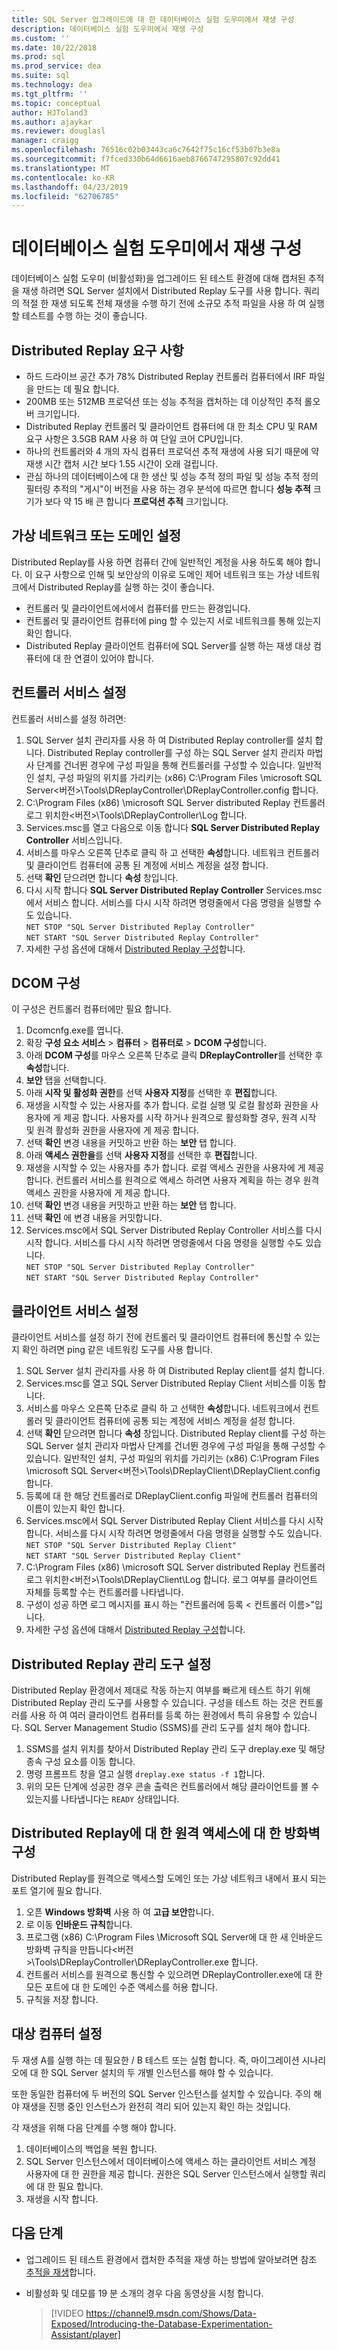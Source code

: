 ```yaml
---
title: SQL Server 업그레이드에 대 한 데이터베이스 실험 도우미에서 재생 구성
description: 데이터베이스 실험 도우미에서 재생 구성
ms.custom: ''
ms.date: 10/22/2018
ms.prod: sql
ms.prod_service: dea
ms.suite: sql
ms.technology: dea
ms.tgt_pltfrm: ''
ms.topic: conceptual
author: HJToland3
ms.author: ajaykar
ms.reviewer: douglasl
manager: craigg
ms.openlocfilehash: 76516c02b03443ca6c7642f75c16cf53b07b3e8a
ms.sourcegitcommit: f7fced330b64d6616aeb8766747295807c92dd41
ms.translationtype: MT
ms.contentlocale: ko-KR
ms.lasthandoff: 04/23/2019
ms.locfileid: "62706785"
---
```

# <a name="configure-replay-in-database-experimentation-assistant"></a>데이터베이스 실험 도우미에서 재생 구성

데이터베이스 실험 도우미 (비활성화)을 업그레이드 된 테스트 환경에 대해 캡처된 추적을 재생 하려면 SQL Server 설치에서 Distributed Replay 도구를 사용 합니다. 쿼리의 적절 한 재생 되도록 전체 재생을 수행 하기 전에 소규모 추적 파일을 사용 하 여 실행할 테스트를 수행 하는 것이 좋습니다.

## <a name="distributed-replay-requirements"></a>Distributed Replay 요구 사항

- 하드 드라이브 공간 추가 78% Distributed Replay 컨트롤러 컴퓨터에서 IRF 파일을 만드는 데 필요 합니다.
- 200MB 또는 512MB 프로덕션 또는 성능 추적을 캡처하는 데 이상적인 추적 롤오버 크기입니다.   
- Distributed Replay 컨트롤러 및 클라이언트 컴퓨터에 대 한 최소 CPU 및 RAM 요구 사항은 3.5GB RAM 사용 하 여 단일 코어 CPU입니다.
- 하나의 컨트롤러와 4 개의 자식 컴퓨터 프로덕션 추적 재생에 사용 되기 때문에 약 재생 시간 캡처 시간 보다 1.55 시간이 오래 걸립니다.
- 관심 하나의 데이터베이스에 대 한 생산 및 성능 추적 정의 파일 및 성능 추적 정의 필터링 추적의 "게시"이 버전을 사용 하는 경우 분석에 따르면 합니다 **성능 추적** 크기가 보다 약 15 배 큰 합니다 **프로덕션 추적** 크기입니다.

## <a name="set-up-a-virtual-network-or-domain"></a>가상 네트워크 또는 도메인 설정

Distributed Replay를 사용 하면 컴퓨터 간에 일반적인 계정을 사용 하도록 해야 합니다. 이 요구 사항으로 인해 및 보안상의 이유로 도메인 제어 네트워크 또는 가상 네트워크에서 Distributed Replay를 실행 하는 것이 좋습니다.

- 컨트롤러 및 클라이언트에서에서 컴퓨터를 만드는 환경입니다.
- 컨트롤러 및 클라이언트 컴퓨터에 ping 할 수 있는지 서로 네트워크를 통해 있는지 확인 합니다.
- Distributed Replay 클라이언트 컴퓨터에 SQL Server를 실행 하는 재생 대상 컴퓨터에 대 한 연결이 있어야 합니다.

## <a name="set-up-the-controller-service"></a>컨트롤러 서비스 설정

컨트롤러 서비스를 설정 하려면:

1. SQL Server 설치 관리자를 사용 하 여 Distributed Replay controller를 설치 합니다. Distributed Replay controller를 구성 하는 SQL Server 설치 관리자 마법사 단계를 건너뛴 경우에 구성 파일을 통해 컨트롤러를 구성할 수 있습니다. 일반적인 설치, 구성 파일의 위치를 가리키는 (x86) C:\Program Files \microsoft SQL Server\<버전\>\Tools\DReplayController\DReplayController.config 합니다.
1. C:\Program Files (x86) \microsoft SQL Server distributed Replay 컨트롤러 로그 위치한\<버전\>\Tools\DReplayController\Log 합니다.
1. Services.msc를 열고 다음으로 이동 합니다 **SQL Server Distributed Replay Controller** 서비스입니다.
1. 서비스를 마우스 오른쪽 단추로 클릭 하 고 선택한 **속성**합니다. 네트워크 컨트롤러 및 클라이언트 컴퓨터에 공통 된 계정에 서비스 계정을 설정 합니다.
1. 선택 **확인** 닫으려면 합니다 **속성** 창입니다.
1. 다시 시작 합니다 **SQL Server Distributed Replay Controller** Services.msc에서 서비스 합니다. 서비스를 다시 시작 하려면 명령줄에서 다음 명령을 실행할 수도 있습니다.<br/>
   `NET STOP "SQL Server Distributed Replay Controller"`<br/>
   `NET START "SQL Server Distributed Replay Controller"`
1. 자세한 구성 옵션에 대해서 [Distributed Replay 구성](https://docs.microsoft.com/sql/tools/distributed-replay/configure-distributed-replay)합니다.

## <a name="configure-dcom"></a>DCOM 구성

이 구성은 컨트롤러 컴퓨터에만 필요 합니다.

1. Dcomcnfg.exe를 엽니다.
1. 확장 **구성 요소 서비스** > **컴퓨터** > **컴퓨터로** > **DCOM 구성**합니다.
1. 아래 **DCOM 구성**를 마우스 오른쪽 단추로 클릭 **DReplayController**를 선택한 후 **속성**합니다.
1. **보안** 탭을 선택합니다.
1. 아래 **시작 및 활성화 권한**를 선택 **사용자 지정**를 선택한 후 **편집**합니다.
1. 재생을 시작할 수 있는 사용자를 추가 합니다. 로컬 실행 및 로컬 활성화 권한을 사용자에 게 제공 합니다. 사용자를 시작 하거나 원격으로 활성화할 경우, 원격 시작 및 원격 활성화 권한을 사용자에 게 제공 합니다.
1. 선택 **확인** 변경 내용을 커밋하고 반환 하는 **보안** 탭 합니다.
1. 아래 **액세스 권한을**를 선택 **사용자 지정**를 선택한 후 **편집**합니다.
1. 재생을 시작할 수 있는 사용자를 추가 합니다. 로컬 액세스 권한을 사용자에 게 제공 합니다. 컨트롤러 서비스를 원격으로 액세스 하려면 사용자 계획을 하는 경우 원격 액세스 권한을 사용자에 게 제공 합니다.
1. 선택 **확인** 변경 내용을 커밋하고 반환 하는 **보안** 탭 합니다.
1. 선택 **확인** 에 변경 내용을 커밋합니다.
1. Services.msc에서 SQL Server Distributed Replay Controller 서비스를 다시 시작 합니다. 서비스를 다시 시작 하려면 명령줄에서 다음 명령을 실행할 수도 있습니다.<br/>
   `NET STOP "SQL Server Distributed Replay Controller"`<br/>
   `NET START "SQL Server Distributed Replay Controller"`

## <a name="set-up-the-client-service"></a>클라이언트 서비스 설정

클라이언트 서비스를 설정 하기 전에 컨트롤러 및 클라이언트 컴퓨터에 통신할 수 있는지 확인 하려면 ping 같은 네트워킹 도구를 사용 합니다.

1. SQL Server 설치 관리자를 사용 하 여 Distributed Replay client를 설치 합니다.
1. Services.msc를 열고 SQL Server Distributed Replay Client 서비스를 이동 합니다.
1. 서비스를 마우스 오른쪽 단추로 클릭 하 고 선택한 **속성**합니다. 네트워크에서 컨트롤러 및 클라이언트 컴퓨터에 공통 되는 계정에 서비스 계정을 설정 합니다.
1. 선택 **확인** 닫으려면 합니다 **속성** 창입니다. Distributed Replay client를 구성 하는 SQL Server 설치 관리자 마법사 단계를 건너뛴 경우에 구성 파일을 통해 구성할 수 있습니다. 일반적인 설치, 구성 파일의 위치를 가리키는 (x86) C:\Program Files \microsoft SQL Server\<버전\>\Tools\DReplayClient\DReplayClient.config 합니다.
1. 등록에 대 한 해당 컨트롤러로 DReplayClient.config 파일에 컨트롤러 컴퓨터의 이름이 있는지 확인 합니다.
1.  Services.msc에서 SQL Server Distributed Replay Client 서비스를 다시 시작 합니다. 서비스를 다시 시작 하려면 명령줄에서 다음 명령을 실행할 수도 있습니다.<br/>
    `NET STOP "SQL Server Distributed Replay Client"`<br/>
    `NET START "SQL Server Distributed Replay Client"`
1. C:\Program Files (x86) \microsoft SQL Server distributed Replay 컨트롤러 로그 위치한\<버전\>\Tools\DReplayClient\Log 합니다. 로그 여부를 클라이언트 자체를 등록할 수는 컨트롤러를 나타냅니다.
1. 구성이 성공 하면 로그 메시지를 표시 하는 "컨트롤러에 등록 < 컨트롤러 이름\>"입니다.
1. 자세한 구성 옵션에 대해서 [Distributed Replay 구성](https://docs.microsoft.com/sql/tools/distributed-replay/configure-distributed-replay)합니다.

## <a name="set-up-distributed-replay-administration-tools"></a>Distributed Replay 관리 도구 설정

Distributed Replay 환경에서 제대로 작동 하는지 여부를 빠르게 테스트 하기 위해 Distributed Replay 관리 도구를 사용할 수 있습니다. 구성을 테스트 하는 것은 컨트롤러를 사용 하 여 여러 클라이언트 컴퓨터를 등록 하는 환경에서 특히 유용할 수 있습니다. SQL Server Management Studio (SSMS)를 관리 도구를 설치 해야 합니다.

1. SSMS를 설치 위치를 찾아서 Distributed Replay 관리 도구 dreplay.exe 및 해당 종속 구성 요소를 이동 합니다.
1. 명령 프롬프트 창을 열고 실행 `dreplay.exe status -f 1`합니다.
1. 위의 모든 단계에 성공한 경우 콘솔 출력은 컨트롤러에서 해당 클라이언트를 볼 수 있는지를 나타냅니다는 `READY` 상태입니다.

## <a name="configure-the-firewall-for-remote-distributed-replay-access"></a>Distributed Replay에 대 한 원격 액세스에 대 한 방화벽 구성

Distributed Replay를 원격으로 액세스할 도메인 또는 가상 네트워크 내에서 표시 되는 포트 열기에 필요 합니다.

1. 오픈 **Windows 방화벽** 사용 하 여 **고급 보안**합니다.
1. 로 이동 **인바운드 규칙**합니다.
1. 프로그램 (x86) C:\Program Files \Microsoft SQL Server에 대 한 새 인바운드 방화벽 규칙을 만듭니다\<버전\>\Tools\DReplayController\DReplayController.exe 합니다.
1. 컨트롤러 서비스를 원격으로 통신할 수 있으려면 DReplayController.exe에 대 한 모든 포트에 대 한 도메인 수준 액세스를 허용 합니다.
1. 규칙을 저장 합니다.

## <a name="set-up-target-computers"></a>대상 컴퓨터 설정

두 재생 A를 실행 하는 데 필요한 / B 테스트 또는 실험 합니다. 즉, 마이그레이션 시나리오에 대 한 SQL Server 설치의 두 개별 인스턴스를 해야 할 수 있습니다. 

또한 동일한 컴퓨터에 두 버전의 SQL Server 인스턴스를 설치할 수 있습니다. 주의 해야 재생을 진행 중인 인스턴스가 완전히 격리 되어 있는지 확인 하는 것입니다.

각 재생을 위해 다음 단계를 수행 해야 합니다.

1. 데이터베이스의 백업을 복원 합니다.
1. SQL Server 인스턴스에서 데이터베이스에 액세스 하는 클라이언트 서비스 계정 사용자에 대 한 권한을 제공 합니다. 권한은 SQL Server 인스턴스에서 실행할 쿼리에 대 한 필요 합니다.
1. 재생을 시작 합니다.

## <a name="next-steps"></a>다음 단계

- 업그레이드 된 테스트 환경에서 캡처한 추적을 재생 하는 방법에 알아보려면 참조 [추적을 재생](database-experimentation-assistant-replay-trace.md)합니다.

- 비활성화 및 데모를 19 분 소개의 경우 다음 동영상을 시청 합니다.

  > [!VIDEO https://channel9.msdn.com/Shows/Data-Exposed/Introducing-the-Database-Experimentation-Assistant/player]
